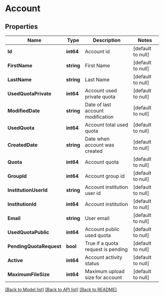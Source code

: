 # Account

## Properties
Name | Type | Description | Notes
------------ | ------------- | ------------- | -------------
**Id** | **int64** | Account id | [default to null]
**FirstName** | **string** | First Name | [default to null]
**LastName** | **string** | Last Name | [default to null]
**UsedQuotaPrivate** | **int64** | Account used private quota | [default to null]
**ModifiedDate** | **string** | Date of last account modification | [default to null]
**UsedQuota** | **int64** | Account total used quota | [default to null]
**CreatedDate** | **string** | Date when account was created | [default to null]
**Quota** | **int64** | Account quota | [default to null]
**GroupId** | **int64** | Account group id | [default to null]
**InstitutionUserId** | **string** | Account institution user id | [default to null]
**InstitutionId** | **int64** | Account institution | [default to null]
**Email** | **string** | User email | [default to null]
**UsedQuotaPublic** | **int64** | Account public used quota | [default to null]
**PendingQuotaRequest** | **bool** | True if a quota request is pending | [default to null]
**Active** | **int64** | Account activity status | [default to null]
**MaximumFileSize** | **int64** | Maximum upload size for account | [default to null]

[[Back to Model list]](../README.md#documentation-for-models) [[Back to API list]](../README.md#documentation-for-api-endpoints) [[Back to README]](../README.md)


